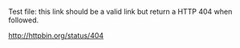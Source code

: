 Test file: this link should be a valid link but return a HTTP 404 when followed.

http://httpbin.org/status/404